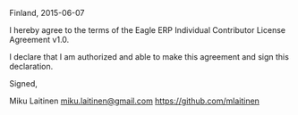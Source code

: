 Finland, 2015-06-07

I hereby agree to the terms of the Eagle ERP Individual Contributor License
Agreement v1.0.

I declare that I am authorized and able to make this agreement and sign this
declaration.

Signed,

Miku Laitinen miku.laitinen@gmail.com https://github.com/mlaitinen
